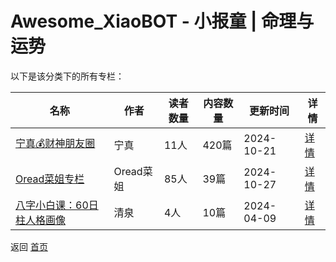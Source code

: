 # Awesome_XiaoBOT - 小报童 | 命理与运势

以下是该分类下的所有专栏：

| 名称 | 作者 | 读者数量 | 内容数量 | 更新时间 | 详情 |
|------|------|----------|----------|----------|------|
| [宁真💰财神朋友圈](https://xiaobot.net/p/gracecogito?refer=9c3f1c95-a052-465a-9902-f6d75080262a) | 宁真 | 11人 | 420篇 |  2024-10-21 | [详情](data/gracecogito.md) |
| [Oread菜姐专栏](https://xiaobot.net/p/oread77?refer=9c3f1c95-a052-465a-9902-f6d75080262a) | Oread菜姐 | 85人 | 39篇 |  2024-10-27 | [详情](data/oread77.md) |
| [八字小白课：60日柱人格画像](https://xiaobot.net/p/zwstar01?refer=9c3f1c95-a052-465a-9902-f6d75080262a) | 清泉 | 4人 | 10篇 |  2024-04-09 | [详情](data/zwstar01.md) |


返回 [首页](../README.md)

